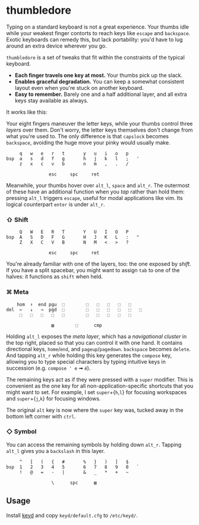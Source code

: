 # thumbledore

Typing on a standard keyboard is not a great experience. Your thumbs idle while your weakest finger contorts to reach keys like `escape` and `backspace`. Exotic keyboards can remedy this, but lack portability: you'd have to lug around an extra device wherever you go.

`thumbledore` is a set of tweaks that fit within the constraints of the typical keyboard.

-   **Each finger travels one key at most.** Your thumbs pick up the slack.
-   **Enables graceful degradation.** You can keep a somewhat consistent layout even when you're stuck on another keyboard.
-   **Easy to remember.** Barely one and a half additional layer, and all extra keys stay available as always.

It works like this:

Your eight fingers maneuver the letter keys, while your thumbs control three *layers* over them. Don't worry, the letter keys themselves don't change from what you're used to. The only difference is that `capslock` becomes `backspace`, avoiding the huge move your pinky would usually make.

         q   w   e   r   t       y   u   i   o   p
    bsp  a   s   d   f   g       h   j   k   l   ;   '
         z   x   c   v   b       n   m   ,   .   /

                    esc     spc     ret


Meanwhile, your thumbs hover over `alt_l`, `space` and `alt_r`. The outermost of these have an additional function when you *tap* rather than hold them: pressing `alt_l` triggers `escape`, useful for modal applications like vim. Its logical counterpart `enter` is under `alt_r`.


### ⇧ Shift

         Q   W   E   R   T       Y   U   I   O   P
    bsp  A   S   D   F   G       H   J   K   L   :   "
         Z   X   C   V   B       N   M   <   >   ?

                    esc     spc     ret

You're already familiar with one of the layers, too: the one exposed by *shift*. If you have a split spacebar, you might want to assign `tab` to one of the halves: it functions as `shift` when held.


### ⌘ Meta

        hom  ↑  end pgu  ⬚        ⬚   ⬚   ⬚   ⬚   ⬚
    del  ←   ↓   →  pgd  ⬚        ⬚   ⬚   ⬚   ⬚   ⬚   ⬚
         ⬚   ⬚   ⬚   ⬚   ⬚        ⬚   ⬚   ⬚   ⬚   ⬚

                     ▨        ⬚      cmp

Holding `alt_l` exposes the *meta layer*, which has a *navigational cluster* in the top right, placed so that you can control it with one hand. It contains directional keys, `home`/`end`, and `pageup`/`pagedown`. `backspace` becomes `delete`. And tapping `alt_r` while holding this key generates the `compose` key, allowing you to type special characters by typing intuitive keys in succession (e.g. `compose ' e` ➟ `é`).

The remaining keys act as if they were pressed with a `super` modifier. This is convenient as the one key for all non-application-specific shortcuts that you might want to set. For example, I set `super`+{`h`,`l`} for focusing workspaces and `super`+{`j`,`k`} for focusing windows.

The original `alt` key is now where the `super` key was, tucked away in the bottom left corner with `ctrl`.


### ◇ Symbol

You can access the remaining symbols by holding down `alt_r`. Tapping `alt_l` gives you a `backslash` in this layer.

         ^   [   (   {   #       %   }   )   ]   $
    bsp  1   2   3   4   5       6   7   8   9   0   `
         !   @   =   -   |       &   _   *   +   ~

                     \      spc      ▨


## Usage

Install [keyd](https://github.com/rvaiya/keyd) and copy `keyd/default.cfg` to `/etc/keyd/`.

